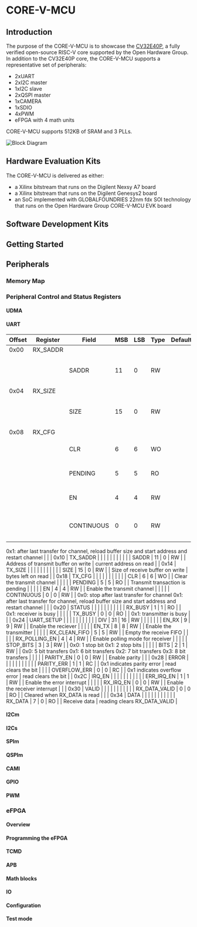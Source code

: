 <!--
NOTE: this document is intended to capture an outline of the CORE-V-MCU User Manual, currently under development.
Once the outline has been agreed to, this document will be deprecated and replaced.
-->
# CORE-V-MCU

## Introduction
The purpose of the CORE-V-MCU is to showcase the [CV32E40P](https://cv32e40p.readthedocs.io/en/latest/intro), a fully verified open-source RISC-V core supported by the Open Hardware Group.
In addition to the CV32E40P core, the CORE-V-MCU supports a representative set of peripherals:

* 2xUART
* 2xI2C master
* 1xI2C slave
* 2xQSPI master
* 1xCAMERA
* 1xSDIO
* 4xPWM
* eFPGA with 4 math units

CORE-V-MCU supports 512KB of SRAM and 3 PLLs.

![Block Diagram](../images/core-v-mcu-block-diagram.png)


## Hardware Evaluation Kits
The CORE-V-MCU is delivered as either:

* a Xilinx bitstream that runs on the Digilent Nexsy A7 board
* a Xilinx bitstream that runs on the Digilent Genesys2 board
* an SoC implemented with GLOBALFOUNDRIES 22nm fdx SOI technology that runs on the Open Hardware Group CORE-V-MCU EVK board
<!--
TODO: add references to the documentation for the above boards.
-->

## Software Development Kits
<!--
TODO: Short introdcution to the SDK plus a pointer to a stand-alone SDK User Manual
-->

## Getting Started
<!--
TODO: step-by-step guide to getting a blinking LED test working.
-->

## Peripherals
<!--
-->

### Memory Map
### Peripheral Control and Status Registers
#### UDMA
<!--
-->

#### UART
<!--
Example CSR description below:
-->
 | Offset |Register |Field |MSB |LSB |Type |Default |Description | |
 |--- | --- | --- | --- | --- | --- | --- | --- | --- | 
 | 0x00 | RX_SADDR |  |  |  |  |  |  |  | 
 |  |  | SADDR | 11 | 0 | RW |  | Address of receive buffer on write |  current address on read | 
 | 0x04 | RX_SIZE |  |  |  |  |  |  |  | 
 |  |  | SIZE | 15 | 0 | RW |  | Size of receive buffer on write |  bytes left on read | 
 | 0x08 | RX_CFG |  |  |  |  |  |  |  | 
 |  |  | CLR | 6 | 6 | WO |  | Clear the receive channel |  | 
 |  |  | PENDING | 5 | 5 | RO |  | Receive transaction is pending |  | 
 |  |  | EN | 4 | 4 | RW |  | Enable the receive channel |  | 
 |  |  | CONTINUOUS | 0 | 0 | RW |  | 0x0: stop after last transfer for channel
0x1: after last transfer for channel,
reload buffer size and start address and restart channel |  | 
 | 0x10 | TX_SADDR |  |  |  |  |  |  |  | 
 |  |  | SADDR | 11 | 0 | RW |  | Address of transmit buffer on write |  current address on read | 
 | 0x14 | TX_SIZE |  |  |  |  |  |  |  | 
 |  |  | SIZE | 15 | 0 | RW |  | Size of receive buffer on write |  bytes left on read | 
 | 0x18 | TX_CFG |  |  |  |  |  |  |  | 
 |  |  | CLR | 6 | 6 | WO |  | Clear the transmit channel |  | 
 |  |  | PENDING | 5 | 5 | RO |  | Transmit transaction is pending |  | 
 |  |  | EN | 4 | 4 | RW |  | Enable the transmit channel |  | 
 |  |  | CONTINUOUS | 0 | 0 | RW |  | 0x0: stop after last transfer for channel
0x1: after last transfer for channel,
reload buffer size and start address and restart channel |  | 
 | 0x20 | STATUS |  |  |  |  |  |  |  | 
 |  |  | RX_BUSY | 1 | 1 | RO |  | 0x1: receiver is busy |  | 
 |  |  | TX_BUSY | 0 | 0 | RO |  | 0x1: transmitter is busy |  | 
 | 0x24 | UART_SETUP |  |  |  |  |  |  |  | 
 |  |  | DIV | 31 | 16 | RW |  |  |  | 
 |  |  | EN_RX | 9 | 9 | RW |  | Enable the reciever |  | 
 |  |  | EN_TX | 8 | 8 | RW |  | Enable the transmitter |  | 
 |  |  | RX_CLEAN_FIFO | 5 | 5 | RW |  | Empty the receive FIFO |  | 
 |  |  | RX_POLLING_EN | 4 | 4 | RW |  | Enable polling mode for receiver |  | 
 |  |  | STOP_BITS | 3 | 3 | RW |  | 0x0: 1 stop bit
0x1: 2 stop bits |  | 
 |  |  | BITS | 2 | 1 | RW |  | 0x0: 5 bit transfers
0x1: 6 bit transfers
0x2: 7 bit transfers
0x3: 8 bit transfers |  | 
 |  |  | PARITY_EN | 0 | 0 | RW |  | Enable parity |  | 
 | 0x28 | ERROR |  |  |  |  |  |  |  | 
 |  |  | PARITY_ERR | 1 | 1 | RC |  | 0x1 indicates parity error |  read clears the bit | 
 |  |  | OVERFLOW_ERR | 0 | 0 | RC |  | 0x1 indicates overflow error |  read clears the bit | 
 | 0x2C | IRQ_EN |  |  |  |  |  |  |  | 
 |  |  | ERR_IRQ_EN | 1 | 1 | RW |  | Enable the error interrupt |  | 
 |  |  | RX_IRQ_EN | 0 | 0 | RW |  | Enable the receiver interrupt |  | 
 | 0x30 | VALID |  |  |  |  |  |  |  | 
 |  |  | RX_DATA_VALID | 0 | 0 | RO |  | Cleared when RX_DATA is read |  | 
 | 0x34 | DATA |  |  |  |  |  |  |  | 
 |  |  | RX_DATA | 7 | 0 | RO |  | Receive data |  reading clears RX_DATA_VALID | 

#### I2Cm
<!--
-->

#### I2Cs
<!--
-->

#### SPIm
<!--
-->

#### QSPIm
<!--
-->

#### CAMI
<!--
-->

#### GPIO
<!--
-->

#### PWM
<!--
-->

### eFPGA
<!--
-->

#### Overview
#### Programming the eFPGA
#### TCMD
#### APB
#### Math blocks
#### IO
#### Configuration
#### Test mode
